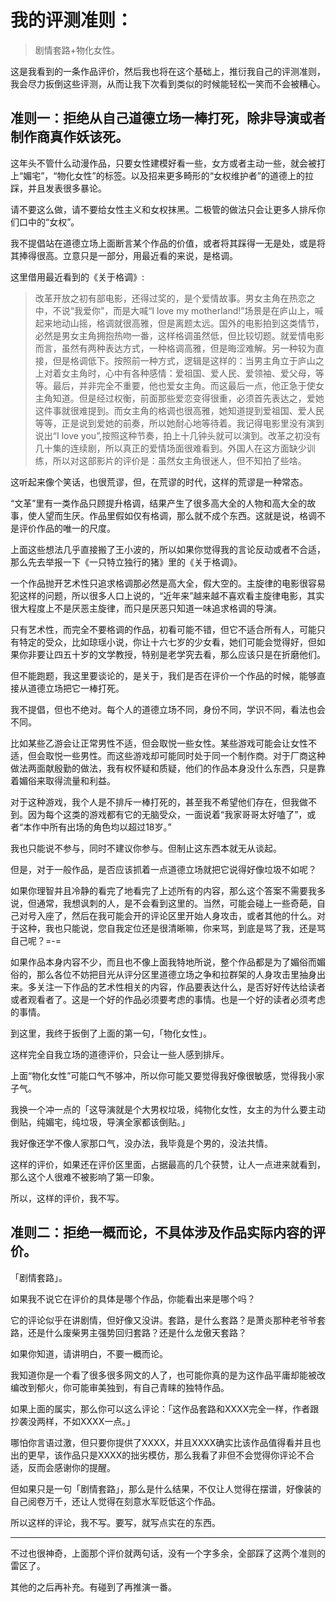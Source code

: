 # 我的评测准则：

> 剧情套路+物化女性。<br>

这是我看到的一条作品评价，然后我也将在这个基础上，推衍我自己的评测准则，我会尽力扳倒这些评测，从而让我下次看到类似的时候能轻松一笑而不会被糟心。<br>

## 准则一：拒绝从自己道德立场一棒打死，除非导演或者制作商真作妖该死。

这年头不管什么动漫作品，只要女性建模好看一些，女方或者主动一些，就会被打上“媚宅”，“物化女性”的标签。以及招来更多畸形的“女权维护者”的道德上的拉踩，并且发表很多暴论。<br>

请不要这么做，请不要给女性主义和女权抹黑。二极管的做法只会让更多人排斥你们口中的“女权”。<br>

我不提倡站在道德立场上面断言某个作品的价值，或者将其踩得一无是处，或是将其捧得很高。立意只是一部分，用最近看的来说，是格调。<br>

这里借用最近看到的《关于格调》:<br>

> 改革开放之初有部电影，还得过奖的，是个爱情故事。男女主角在热恋之中，不说“我爱你”，而是大喊“I love my motherland!”场景是在庐山上，喊起来地动山摇，格调就很高雅，但是离题太远。国外的电影拍到这类情节，必然是男女主角拥抱热吻一番，这样格调虽然低，但比较切题。就爱情电影而言，虽然有两种表达方式，一种格调高雅，但是晦涩难解。另一种较为直接，但是格调低下。按照前一种方式，逻辑是这样的：当男主角立于庐山之上对着女主角时，心中有各种感情：爱祖国、爱人民、爱领袖、爱父母，等等。最后，并非完全不重要，他也爱女主角。而这最后一点，他正急于使女主角知道。但是经过权衡，前面那些爱恋变得很重，必须首先表达之，爱她这件事就很难提到。而女主角的格调也很高雅，她知道提到爱祖国、爱人民等等，正是说到爱她的前奏，所以她耐心地等待着。我记得电影里没有演到说出“I love you”,按照这种节奏，拍上十几钟头就可以演到。改革之初没有几十集的连续剧，所以真正的爱情场面很难看到。外国人在这方面缺少训练，所以对这部影片的评价是：虽然女主角很迷人，但不知拍了些啥。<br>

这听起来像个笑话，也很荒谬，但，在荒谬的时代，这样的荒谬是一种常态。<br>

“文革”里有一类作品只顾提升格调，结果产生了很多高大全的人物和高大全的故事，使人望而生厌。作品里假如仅有格调，那么就不成个东西。这就是说，格调不是评价作品的唯一的尺度。<br>

上面这些想法几乎直接搬了王小波的，所以如果你觉得我的言论反动或者不合适，那么先去举报一下《一只特立独行的猪》里的《关于格调》。<br>

一个作品抛开艺术性只追求格调那必然是高大全，假大空的。主旋律的电影很容易犯这样的问题，所以很多人口上说的，“近年来”越来越不喜欢看主旋律电影，其实很大程度上不是厌恶主旋律，而只是厌恶只知道一味追求格调的导演。<br>

只有艺术性，而完全不要格调的作品，初看可能不错，但它不适合所有人，可能只有特定的受众，比如琼瑶小说，你让十六七岁的少女看，她们可能会觉得好，但如果你非要让四五十岁的文学教授，特别是老学究去看，那么应该只是在折磨他们。<br>

但不能跑题，我这里要谈论的，是关于，我们是否在评价一个作品的时候，能够直接从道德立场把它一棒打死。<br>

我不提倡，但也不绝对。每个人的道德立场不同，身份不同，学识不同，看法也会不同。<br>

比如某些乙游会让正常男性不适，但会取悦一些女性。某些游戏可能会让女性不适，但会取悦一些男性。而这些游戏却可能同时处于同一个制作商。对于厂商这种做法两面献殷勤的做法，我有权怀疑和质疑，他们的作品本身没什么东西，只是靠着媚俗来取得流量和利益。<br>

对于这种游戏，我个人是不排斥一棒打死的，甚至我不希望他们存在，但我做不到。因为每个这类的游戏都有它的无脑受众，一面说着“我家哥哥太好嗑了”，或者“本作中所有出场的角色均以超过18岁。”<br>

我也只能说不参与，同时不建议你参与。但制止这东西本就无从谈起。<br>

但是，对于一般作品，是否应该抓着一点道德立场就把它说得好像垃圾不如呢？<br>

如果你理智并且冷静的看完了地看完了上述所有的内容，那么这个答案不需要我多说，但通常，我想讽刺的人，是不会看到这里的。当然，可能会碰上一些奇葩，自己对号入座了，然后在我可能会开的评论区里开始人身攻击，或者其他的什么。对于这种，我也只能说，您自我定位还是很清晰嘛，你来骂，到底是骂了我，还是骂自己呢？=-=<br>

如果作品本身内容不少，而且也不像上面我特地所说，整个作品都是为了媚俗而媚俗的，那么各位不妨把目光从评分区里道德立场之争和拉群架的人身攻击里抽身出来。多关注一下作品的艺术性相关的内容，作品要表达什么，是否好好传达给读者或者观看者了。这是一个好的作品必须要考虑的事情。也是一个好的读者必须考虑的事情。<br>

到这里，我终于扳倒了上面的第一句，「物化女性」。<br>

这样完全自我立场的道德评价，只会让一些人感到排斥。<br>

上面“物化女性”可能口气不够冲，所以你可能又要觉得我好像很敏感，觉得我小家子气。<br>

我换一个冲一点的「这导演就是个大男权垃圾，纯物化女性，女主的为什么要主动倒贴，纯媚宅，纯垃圾，导演全家都该倒贴。」<br>

我好像还学不像人家那口气，没办法，我毕竟是个男的，没法共情。<br>

这样的评价，如果还在评价区里面，占据最高的几个获赞，让人一点进来就看到，那么这个人很难不被影响了第一印象。<br>

所以，这样的评价，我不写。<br>

## 准则二：拒绝一概而论，不具体涉及作品实际内容的评价。

「剧情套路」。<br>

如果我不说它在评价的具体是哪个作品，你能看出来是哪个吗？<br>

它的评论似乎在讲剧情，但好像又没讲。套路，是什么套路？是萧炎那种老爷爷套路，还是什么废柴男主强势回归套路？还是什么龙傲天套路？<br>

如果你知道，请讲明白，不要一概而论。<br>

我知道你是一个看了很多很多网文的人了，也可能你真的是为这作品平庸却能被改编改到郁火，你可能审美独到，有自己青睐的独特作品。<br>

如果上面的属实，那么你可以这么评论：「这作品套路和XXXX完全一样，作者跟抄袭没两样，不如XXXX一点。」<br>

哪怕你言语过激，但只要你提供了XXXX，并且XXXX确实比该作品值得看并且也出的更早，该作品只是XXXX的拙劣模仿，那么我看了非但不会觉得你评论不合适，反而会感谢你的提醒。<br>

但如果只是一句「剧情套路」，那么是什么结果，不仅让人觉得在摆谱，好像装的自己阅卷万千，还让人觉得在刻意水军贬低这个作品。<br>


所以这样的评论，我不写。要写，就写点实在的东西。<br>

---

不过也很神奇，上面那个评价就两句话，没有一个字多余，全部踩了这两个准则的雷区了。<br>

其他的之后再补充。有碰到了再推演一番。<br>

